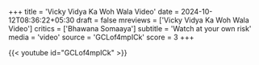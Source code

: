 +++
title = 'Vicky Vidya Ka Woh Wala Video'
date = 2024-10-12T08:36:22+05:30
draft = false
mreviews = ['Vicky Vidya Ka Woh Wala Video']
critics = ['Bhawana Somaaya']
subtitle = 'Watch at your own risk'
media = 'video'
source = 'GCLof4mpICk'
score = 3
+++

{{< youtube id="GCLof4mpICk" >}}
